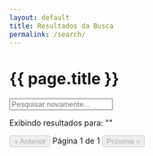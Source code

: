 ```yaml
---
layout: default
title: Resultados da Busca
permalink: /search/
---
```


<h1>{{ page.title }}</h1>

<section class="search-results-section">
  <input type="text" id="search-input-page" placeholder="Pesquisar novamente...">
  <p id="search-results-info">Exibindo resultados para: "<span id="search-query"></span>"</p>
  <div id="posts-container" class="post-list">
    </div>
  <div class="pagination-controls">
    <button id="prev-page" disabled>&laquo; Anterior</button>
    <span id="page-info">Página 1 de 1</span>
    <button id="next-page" disabled>Próxima &raquo;</button>
  </div>
</section>
